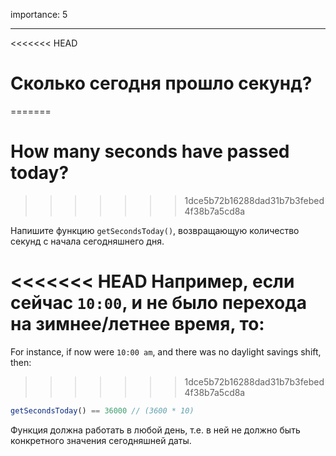 importance: 5

---

<<<<<<< HEAD
# Сколько сегодня прошло секунд?
=======
# How many seconds have passed today?
>>>>>>> 1dce5b72b16288dad31b7b3febed4f38b7a5cd8a

Напишите функцию `getSecondsToday()`, возвращающую количество секунд с начала сегодняшнего дня.

<<<<<<< HEAD
Например, если сейчас `10:00`, и не было перехода на зимнее/летнее время, то:
=======
For instance, if now were `10:00 am`, and there was no daylight savings shift, then:
>>>>>>> 1dce5b72b16288dad31b7b3febed4f38b7a5cd8a

```js
getSecondsToday() == 36000 // (3600 * 10)
```

Функция должна работать в любой день, т.е. в ней не должно быть конкретного значения сегодняшней даты.

